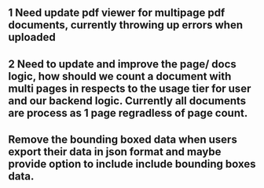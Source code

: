 ## 1 Need update pdf viewer for multipage pdf documents, currently throwing up errors when uploaded 

## 2 Need to update and improve the page/ docs logic, how should we count a document with multi pages in respects to the usage tier for user and our backend logic. Currently all documents are process as 1 page regradless of page count. 

## Remove the bounding boxed data when users export their data in json format and maybe provide option to include include bounding boxes data. 

